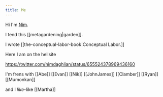 ```yaml
---
title: Me
---
```


Hi I'm [Ním](http://nimdaghlian.com).

I tend this [[metagardening|garden]].

I wrote [[the-conceptual-labor-book|Conceptual Labor.]]

<!-- end excerpt -->

Here I am on the hellsite

https://twitter.com/nimdaghlian/status/655524378969436160



I'm frens with [[Abe]] [[Evan]] [[Nik]] [[JohnJames]] [[Clamber]] [[Ryan]] [[Mumonkan]]

and I *like*-like [[Martha]]
